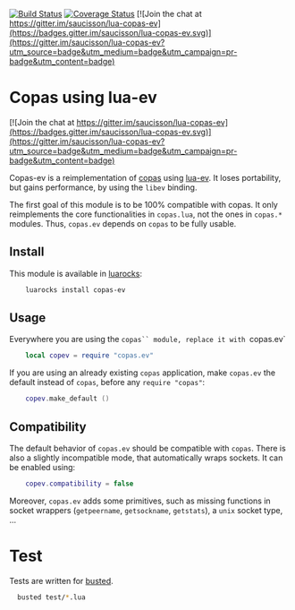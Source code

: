 [![Build Status](https://travis-ci.org/saucisson/lua-copas-ev.svg?branch=master)](https://travis-ci.org/saucisson/lua-copas-ev)
[![Coverage Status](https://coveralls.io/repos/saucisson/lua-copas-ev/badge.svg?branch=master&service=github)](https://coveralls.io/github/saucisson/lua-copas-ev?branch=master)
[![Join the chat at https://gitter.im/saucisson/lua-copas-ev](https://badges.gitter.im/saucisson/lua-copas-ev.svg)](https://gitter.im/saucisson/lua-copas-ev?utm_source=badge&utm_medium=badge&utm_campaign=pr-badge&utm_content=badge)

# Copas using lua-ev

[![Join the chat at https://gitter.im/saucisson/lua-copas-ev](https://badges.gitter.im/saucisson/lua-copas-ev.svg)](https://gitter.im/saucisson/lua-copas-ev?utm_source=badge&utm_medium=badge&utm_campaign=pr-badge&utm_content=badge)

Copas-ev is a reimplementation of [copas](http://keplerproject.github.io/copas/)
using [lua-ev](https://github.com/brimworks/lua-ev). It loses portability,
but gains performance, by using the `libev` binding.

The first goal of this module is to be 100% compatible with copas. It only
reimplements the core functionalities in `copas.lua`, not the ones in
`copas.*` modules. Thus, `copas.ev` depends on `copas` to be fully usable.

## Install

This module is available in [luarocks](https://luarocks.org):

````sh
    luarocks install copas-ev
````

## Usage

Everywhere you are using the `copas`` module,
replace it with `copas.ev`

```lua
    local copev = require "copas.ev"
```

If you are using an already existing `copas` application, make `copas.ev`
the default instead of `copas`, before any `require "copas"`:

```lua
    copev.make_default ()
```

## Compatibility

The default behavior of `copas.ev` should be compatible with `copas`.
There is also a slightly incompatible mode, that automatically wraps sockets.
It can be enabled using:

````lua
    copev.compatibility = false
````

Moreover, `copas.ev` adds some primitives, such as missing functions in socket
wrappers (`getpeername`, `getsockname`, `getstats`), a `unix` socket type, ...

# Test

Tests are written for [busted](http://olivinelabs.com/busted).
```bash
  busted test/*.lua
```
